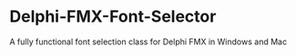 # Delphi-FMX-Font-Selector
A fully functional font selection class for Delphi FMX in Windows and Mac
